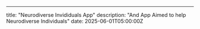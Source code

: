 ---

title: "Neurodiverse Invididuals App"
description: "And App Aimed to help Neurodiverse Individuals"
date: 2025-06-01T05:00:00Z
